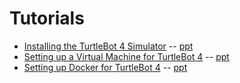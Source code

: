 # Tutorials

* [Installing the TurtleBot 4 Simulator](./tutorials/Tutorial-InstallingTheTurtlebotSimulator.md) -- [ppt](./tutorials/Tutorial-InstallingTheTurtlebotSimulator.ppt)
* [Setting up a Virtual Machine for TurtleBot 4](./tutorials/Tutorial-SettingUpAVirtualMachine.md) -- [ppt](./tutorials/Tutorial-SettingUpAVirtualMachine.ppt)
* [Setting up Docker for TurtleBot 4](./tutorials/Tutorial-TurtleBotAndDocker.md) -- [ppt](./tutorials/Tutorial-TurtleBotAndDocker.ppt)
